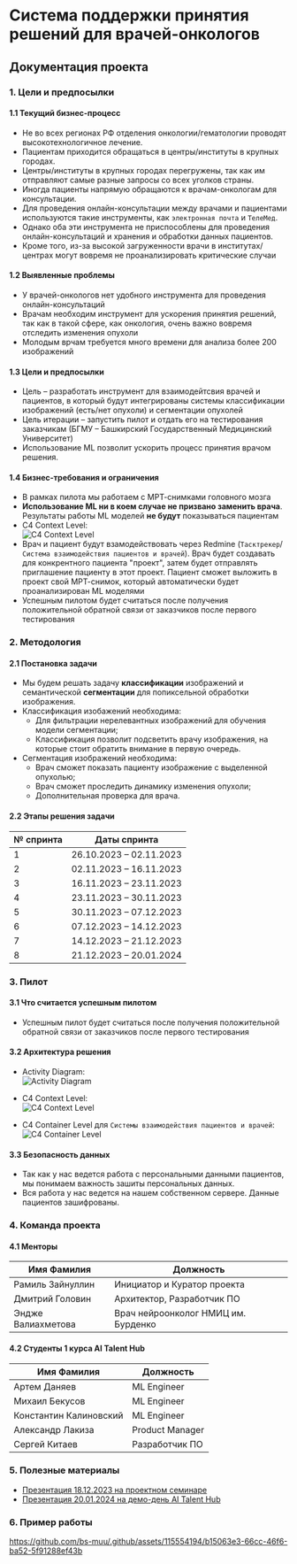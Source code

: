 # Система поддержки принятия решений для врачей-онкологов
## Документация проекта

### 1. Цели и предпосылки
#### 1.1 Текущий бизнес-процесс

- Не во всех регионах РФ отделения онкологии/гематологии проводят высокотехнологичное лечение.
- Пациентам приходится обращаться в центры/институты в крупных городах.
- Центры/институты в крупных городах перегружены, так как им отправляют самые разные запросы со всех уголков страны.
- Иногда пациенты напрямую обращаются к врачам-онкологам для консультации.
- Для проведения онлайн-консультации между врачами и пациентами используются такие инструменты, как `электронная почта` и `ТелеМед`.
- Однако оба эти инструмента не приспособлены для проведения онлайн-консультаций и хранения и обработки данных пациентов.
- Кроме того, из-за высокой загруженности врачи в институтах/центрах могут вовремя не проанализировать критические случаи

#### 1.2 Выявленные проблемы

- У врачей-онкологов нет удобного инструмента для проведения онлайн-консультаций
- Врачам необходим инструмент для ускорения принятия решений, так как в такой сфере, как онкология, очень важно вовремя отследить изменения опухоли
- Молодым врчам требуется много времени для анализа более 200 изображений

#### 1.3 Цели и предпосылки

- Цель – разработать инструмент для взаимодейтсвия врачей и пациентов, в который будут интегрированы системы классификации изображений (есть/нет опухоли) и сегментации опухолей
- Цель итерации – запустить пилот и отдать его на тестирования заказчикам (БГМУ – Башкирский Государственный Медицинский Университет)
- Использование ML позволит ускорить процесс принятия врачом решения.

#### 1.4 Бизнес-требования и ограничения

- В рамках пилота мы работаем с МРТ-снимками головного мозга
- __Использование ML ни в коем случае не призвано заменить врача__. Результаты работы ML моделей __не будут__ показываться пациентам
- C4 Context Level:  
![C4 Context Level](https://github.com/bs-muu/.github/blob/main/images/ai-screen-it-C4_Context_-_For_Presentation.drawio.png)  
- Врач и пациент будут взамодействовать через Redmine (`Тасктрекер`/`Система взаимодействия пациентов и врачей`). Врач будет создавать для конкрентного пациента "проект", затем будет отправлять приглашение пациенту в этот проект. Пациент сможет выложить в проект свой МРТ-снимок, который автоматически будет проанализирован ML моделями 
- Успешным пилотом будет считаться после получения положительной обратной связи от заказчиков после первого тестирования

### 2. Методология
#### 2.1 Постановка задачи

- Мы будем решать задачу __классификации__ изображений и семантической __сегментации__ для попиксельной обработки изображения.
- Классификация изобажений необходима:
  - Для фильтрации нерелевантных изображений для обучения модели сегментации;
  - Классификация позволит подсветить врачу изображения, на которые стоит обратить внимание в первую очередь.
- Сегментация изображений необходима:
  - Врач сможет показать пациенту изображение с выделенной опухолью;
  - Врач сможет проследить динамику изменения опухоли;
  - Дополнительная проверка для врача.

#### 2.2 Этапы решения задачи

| № спринта | Даты спринта |
| ------------- | ------------- |
| 1 | 26.10.2023 – 02.11.2023  |
| 2 | 02.11.2023 – 16.11.2023 |
| 3 | 16.11.2023 – 23.11.2023  |
| 4 | 23.11.2023 – 30.11.2023  |
| 5 | 30.11.2023 – 07.12.2023  |
| 6 | 07.12.2023 – 14.12.2023  |
| 7 | 14.12.2023 – 21.12.2023  |
| 8 | 21.12.2023 – 20.01.2024  |

### 3. Пилот
#### 3.1 Что считается успешным пилотом

- Успешным пилот будет считаться после получения положительной обратной связи от заказчиков после первого тестирования

#### 3.2 Архитектура решения

- Activity Diagram:  
![Activity Diagram](https://github.com/bs-muu/.github/blob/main/images/ai-screen-it-Activity%20diagram.drawio.png)  

- C4 Context Level:  
![C4 Context Level](https://github.com/bs-muu/.github/blob/main/images/ai-screen-it-C4_Context_-_For_Presentation.drawio.png)
- C4 Container Level для `Системы взаимодействия пациентов и врачей`:  
![C4 Container Level](https://github.com/bs-muu/.github/blob/main/images/ai-screen-it-C4%20Container.drawio.png)

#### 3.3 Безопасность данных

- Так как у нас ведется работа с персональными данными пациентов, мы понимаем важность зашиты персональных данных.
- Вся работа у нас ведется на нашем собственном сервере. Данные пациентов зашифрованы.

### 4. Команда проекта
#### 4.1 Менторы

| Имя Фамилия | Должность |
| ------------- | ------------- |
| Рамиль Зайнуллин  | Инициатор и Куратор проекта  |
| Дмитрий Головин  | Архитектор, Разработчик ПО  |
| Эндже Валиахметова | Врач нейроонколог НМИЦ им. Бурденко |

#### 4.2 Студенты 1 курса AI Talent Hub

| Имя Фамилия | Должность |
| ------------- | ------------- |
| Артем Даняев | ML Engineer |
| Михаил Бекусов | ML Engineer |
| Константин Калиновский | ML Engineer |
| Александр Лакиза | Product Manager |
| Сергей Китаев | Разработчик ПО |

### 5. Полезные материалы
- [Презентация 18.12.2023 на проектном семинаре](https://docs.google.com/presentation/d/1jmd8ZPJN2W_otuVlJMtpkSThPnvUJVPi6uIuxa3TRTQ/edit?usp=sharing)
- [Презентация 20.01.2024 на демо-день AI Talent Hub](https://docs.google.com/presentation/d/1SEVVAZcO-8JxKyr8NNUuodzam3GrQbnGUFPHpfWr8wo/edit?usp=sharing)

### 6. Пример работы
https://github.com/bs-muu/.github/assets/115554194/b15063e3-66cc-46f6-ba52-5f91288ef43b















